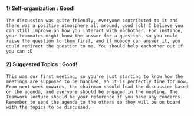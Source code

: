 #### 1) Self-organization : Good!
	The discussion was quite friendly, everyone contributed to it and there was a positive atmosphere all around, good job! I believe you can still improve on how you interact with eachother. For instance, your teammates might know the answer for a question, so you could raise the question to them first, and if nobody can answer it, you could redirect the question to me. You should help eachother out if you can :D


#### 2) Suggested Topics : Good!

	This was our first meeting, so you're just starting to know how the meetings are supposed to be handled, so it is perfectly fine for now. From next week onwards, the chairman should lead the discussion based on the agenda, and everyone should be engaged in the meeting. The Teamwork lecture should be your reference if you have any concerns. Remember to send the agenda to the others so they will be on board with the topics to be discussed.